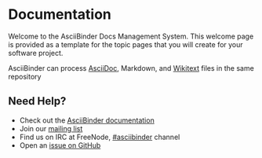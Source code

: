 # Documentation

Welcome to the AsciiBinder Docs Management System. This welcome page is provided as a template for the topic pages that you will create for your software project.

AsciiBinder can process [AsciiDoc](index.html), Markdown, and [Wikitext](wikitext.html) files in the same repository

## Need Help?

* Check out the [AsciiBinder documentation](http://www.asciibinder.org/latest/welcome/)
* Join our [mailing list](http://groups.google.com/group/asciibinder)
* Find us on IRC at FreeNode, [#asciibinder](http://webchat.freenode.net/?randomnick=1&channels=asciibinder&uio=d4) channel
* Open an [issue on GitHub](https://github.com/redhataccess/ascii_binder/issues)
